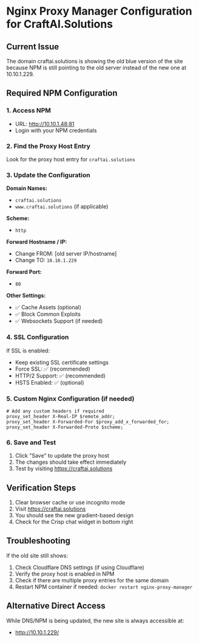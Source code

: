 # Nginx Proxy Manager Configuration for CraftAI.Solutions

## Current Issue
The domain craftai.solutions is showing the old blue version of the site because NPM is still pointing to the old server instead of the new one at 10.10.1.229.

## Required NPM Configuration

### 1. Access NPM
- URL: http://10.10.1.48:81
- Login with your NPM credentials

### 2. Find the Proxy Host Entry
Look for the proxy host entry for `craftai.solutions`

### 3. Update the Configuration

**Domain Names:**
- `craftai.solutions`
- `www.craftai.solutions` (if applicable)

**Scheme:** 
- `http`

**Forward Hostname / IP:**
- Change FROM: [old server IP/hostname]
- Change TO: `10.10.1.229`

**Forward Port:**
- `80`

**Other Settings:**
- ✅ Cache Assets (optional)
- ✅ Block Common Exploits
- ✅ Websockets Support (if needed)

### 4. SSL Configuration
If SSL is enabled:
- Keep existing SSL certificate settings
- Force SSL: ✅ (recommended)
- HTTP/2 Support: ✅ (recommended)
- HSTS Enabled: ✅ (optional)

### 5. Custom Nginx Configuration (if needed)
```nginx
# Add any custom headers if required
proxy_set_header X-Real-IP $remote_addr;
proxy_set_header X-Forwarded-For $proxy_add_x_forwarded_for;
proxy_set_header X-Forwarded-Proto $scheme;
```

### 6. Save and Test
1. Click "Save" to update the proxy host
2. The changes should take effect immediately
3. Test by visiting https://craftai.solutions

## Verification Steps
1. Clear browser cache or use incognito mode
2. Visit https://craftai.solutions
3. You should see the new gradient-based design
4. Check for the Crisp chat widget in bottom right

## Troubleshooting
If the old site still shows:
1. Check Cloudflare DNS settings (if using Cloudflare)
2. Verify the proxy host is enabled in NPM
3. Check if there are multiple proxy entries for the same domain
4. Restart NPM container if needed: `docker restart nginx-proxy-manager`

## Alternative Direct Access
While DNS/NPM is being updated, the new site is always accessible at:
- http://10.10.1.229/